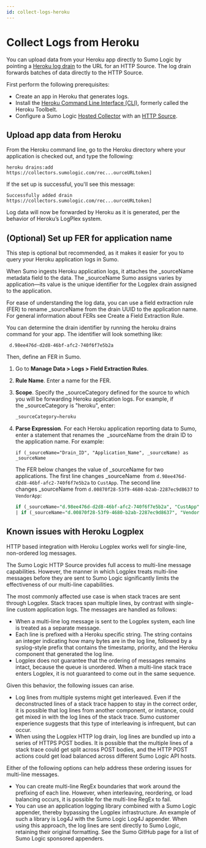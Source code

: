 ```yaml
---
id: collect-logs-heroku
---
```


# Collect Logs from Heroku

You can upload data from your Heroku app directly to Sumo Logic by pointing a [Heroku log drain](https://devcenter.heroku.com/articles/log-drains) to the URL for an HTTP Source. The log drain forwards batches of data directly to the HTTP Source.

First perform the following prerequisites:

 * Create an app in Heroku that generates logs.
 * Install the [Heroku Command Line Interface (CLI)](https://devcenter.heroku.com/articles/heroku-command-line), formerly called the Heroku Toolbelt.
 * Configure a Sumo Logic [Hosted Collector](../configure-hosted-collector.md) with an [HTTP Source](/docs/send-data/sources/sources-hosted-collectors/http-logs-metrics-source).

## Upload app data from Heroku

From the Heroku command line, go to the Heroku directory where your application is checked out, and type the following: 

```
heroku drains:add
https://collectors.sumologic.com/rec...ourceURLtoken]
```

If the set up is successful, you'll see this message:

```
Successfully added drain
https://collectors.sumologic.com/rec...ourceURLtoken]
```

Log data will now be forwarded by Heroku as it is generated, per the behavior of Heroku’s LogPlex system.

## (Optional) Set up FER for application name

This step is optional but recommended, as it makes it easier for you to query your Heroku application logs in Sumo. 

When Sumo ingests Heroku application logs, it attaches the \_sourceName metadata field to the data. The \_sourceName Sumo assigns varies by application—its value is the unique identifier for the Logplex drain assigned to the application. 

For ease of understanding the log data, you can use a field extraction rule (FER) to rename \_sourceName from the drain UUID to the application name. For general information about FERs see Create a Field Extraction Rule.

You can determine the drain identifier by running the heroku drains command for your app. The identifier will look something like: 

```
 d.98ee476d-d2d8-46bf-afc2-740f6f7e5b2a
```

Then, define an FER in Sumo.

1. Go to **Manage Data \> Logs \> Field Extraction Rules**.
1. **Rule Name**. Enter a name for the FER.
1. **Scope**. Specify the \_sourceCategory defined for the source to which you will be forwarding Heroku application logs. For example, if the \_sourceCategory is "heroku", enter: 

    ```sql
    _sourceCategory=heroku
    ```

1. **Parse Expression**. For each Heroku application reporting data to Sumo, enter a statement that renames the  \_sourceName from the drain ID to the application name. For example: 

    ```
    if (_sourceName="Drain_ID", "Application_Name", _sourceName) as _sourceName
    ```

    The FER below changes the value of \_sourceName for two applications. The first line changes \_sourceName  from `d.98ee476d-d2d8-46bf-afc2-740f6f7e5b2a` to `CustApp`. The second line changes \_sourceName from `d.00870f28-53f9-4680-b2ab-2287ec9d8637` to `VendorApp`:
    
    ```sql
    if (_sourceName="d.98ee476d-d2d8-46bf-afc2-740f6f7e5b2a", "CustApp", _sourceName) as _sourceName
    | if (_sourceName="d.00870f28-53f9-4680-b2ab-2287ec9d8637", "VendorApp", _sourceName) as _sourceName
    ```

## Known issues with Heroku Logplex

HTTP based integration with Heroku Logplex works well for single-line, non-ordered log messages.

The Sumo Logic HTTP Source provides full access to multi-line message capabilities. However, the manner in which Logplex treats multi-line messages before they are sent to Sumo Logic significantly limits the effectiveness of our multi-line capabilities.

The most commonly affected use case is when stack traces are sent through Logplex. Stack traces span multiple lines, by contrast with single-line custom application logs. The messages are handled as follows:

* When a multi-line log message is sent to the Logplex system, each line is treated as a separate message.
* Each line is prefixed with a Heroku specific string. The string contains an integer indicating how many bytes are in the log line, followed by a syslog-style prefix that contains the timestamp, priority, and the Heroku component that generated the log line.
* Logplex does not guarantee that the ordering of messages remains intact, because the queue is unordered. When a multi-line stack trace enters Logplex, it is not guaranteed to come out in the same sequence.

Given this behavior, the following issues can arise.

* Log lines from multiple systems might get interleaved. Even if the deconstructed lines of a stack trace happen to stay in the correct order, it is possible that log lines from another component, or instance, could get mixed in with the log lines of the stack trace. Sumo customer experience suggests that this type of interleaving is infrequent, but can occur.
* When using the Logplex HTTP log drain, log lines are bundled up into a series of HTTPS POST bodies. It is possible that the multiple lines of a stack trace could get split across POST bodies, and the HTTP POST actions could get load balanced across different Sumo Logic API hosts.

Either of the following options can help address these ordering issues
for multi-line messages.

* You can create multi-line RegEx boundaries that work around the prefixing of each line. However, when interleaving, reordering, or load balancing occurs, it is possible for the multi-line RegEx to fail.
* You can use an application logging library combined with a Sumo Logic appender, thereby bypassing the Logplex infrastructure. An example of such a library is Log4J with the Sumo Logic Log4J appender. When using this approach, the log lines are sent directly to Sumo Logic, retaining their original formatting. See the Sumo GitHub page for a list of Sumo Logic sponsored appenders.
